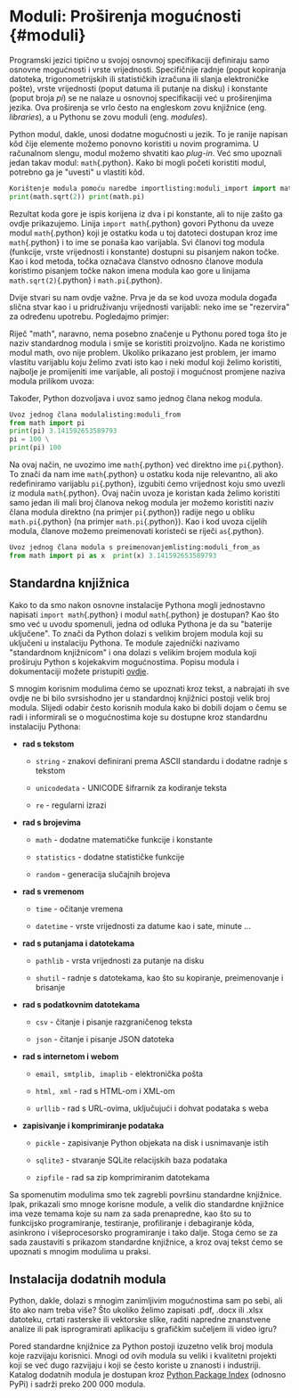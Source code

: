 # Moduli: Proširenja mogućnosti {#moduli}

Programski jezici tipično u svojoj osnovnoj specifikaciji definiraju
samo osnovne mogućnosti i vrste vrijednosti. Specifičnije radnje (poput
kopiranja datoteka, trigonometrijskih ili statističkih izračuna ili
slanja elektroničke pošte), vrste vrijednosti (poput datuma ili putanje
na disku) i konstante (poput broja $pi$) se ne nalaze u osnovnoj
specifikaciji već u proširenjima jezika. Ova proširenja se vrlo često na
engleskom zovu knjižnice (eng. *libraries*), a u Pythonu se zovu moduli
(eng. *modules*).

Python modul, dakle, unosi dodatne mogućnosti u jezik. To je ranije
napisan kôd čije elemente možemo ponovno koristiti u novim programima. U
računalnom slengu, modul možemo shvatiti kao *plug-in*. Već smo upoznali
jedan takav modul: `math`{.python}. Kako bi mogli početi koristiti
modul, potrebno ga je \"uvesti\" u vlastiti kôd.

``` python
Korištenje modula pomoću naredbe importlisting:moduli_import import math
print(math.sqrt(2)) print(math.pi)
```

Rezultat koda gore je ispis korijena iz dva i pi konstante, ali to nije
zašto ga ovdje prikazujemo. Linija `import math`{.python} govori Pythonu
da uveze modul `math`{.python} koji je ostatku koda u toj datoteci
dostupan kroz ime `math`{.python} i to ime se ponaša kao varijabla. Svi
članovi tog modula (funkcije, vrste vrijednosti i konstante) dostupni su
pisanjem nakon točke. Kao i kod metoda, točka označava članstvo odnosno
članove modula koristimo pisanjem točke nakon imena modula kao gore u
linijama `math.sqrt(2)`{.python} i `math.pi`{.python}.

Dvije stvari su nam ovdje važne. Prva je da se kod uvoza modula događa
slična stvar kao i u pridruživanju vrijednosti varijabli: neko ime se
\"rezervira\" za određenu upotrebu. Pogledajmo primjer:

Riječ \"math\", naravno, nema posebno značenje u Pythonu pored toga što
je naziv standardnog modula i smije se koristiti proizvoljno. Kada ne
koristimo modul math, ovo nije problem. Ukoliko prikazano jest problem,
jer imamo vlastitu varijablu koju želimo zvati isto kao i neki modul
koji želimo koristiti, najbolje je promijeniti ime varijable, ali
postoji i mogućnost promjene naziva modula prilikom uvoza:

Također, Python dozvoljava i uvoz samo jednog člana nekog modula.

``` python
Uvoz jednog člana modulalisting:moduli_from
from math import pi
print(pi) 3.141592653589793 
pi = 100 \
print(pi) 100
```

Na ovaj način, ne uvozimo ime `math`{.python} već direktno ime
`pi`{.python}. To znači da nam ime `math`{.python} u ostatku koda nije
relevantno, ali ako redefiniramo varijablu `pi`{.python}, izgubiti ćemo
vrijednost koju smo uvezli iz modula `math`{.python}. Ovaj način uvoza
je koristan kada želimo koristiti samo jedan ili mali broj članova nekog
modula jer možemo koristiti naziv člana modula direktno (na primjer
`pi`{.python}) radije nego u obliku `math.pi`{.python} (na primjer
`math.pi`{.python}). Kao i kod uvoza cijelih modula, članove možemo
preimenovati koristeći se riječi `as`{.python}.

``` python
Uvoz jednog člana modula s preimenovanjemlisting:moduli_from_as 
from math import pi as x  print(x) 3.141592653589793
```

## Standardna knjižnica

Kako to da smo nakon osnovne instalacije Pythona mogli jednostavno
napisati `import math`{.python} i modul `math`{.python} je dostupan? Kao
što smo već u uvodu spomenuli, jedna od odluka Pythona je da su
"baterije uključene". To znači da Python dolazi s velikim brojem modula
koji su uključeni u instalaciju Pythona. Te module zajednički nazivamo
"standardnom knjižnicom" i ona dolazi s velikim brojem modula koji
proširuju Python s kojekakvim mogućnostima. Popisu modula i
dokumentaciji možete pristupiti
[ovdje](https://docs.python.org/3/library/index.html).

S mnogim korisnim modulima ćemo se upoznati kroz tekst, a nabrajati ih
sve ovdje ne bi bilo svrsishodno jer u standardnoj knjižnici postoji
velik broj modula. Slijedi odabir često korisnih modula kako bi dobili
dojam o čemu se radi i informirali se o mogućnostima koje su dostupne
kroz standardnu instalaciju Pythona:

-   **rad s tekstom**

    -   `string` - znakovi definirani prema ASCII standardu i
        dodatne radnje s tekstom

    -   `unicodedata` - UNICODE šifrarnik za kodiranje teksta

    -   `re` - regularni izrazi

-   **rad s brojevima**

    -   `math` - dodatne matematičke funkcije i konstante

    -   `statistics` - dodatne statističke funkcije

    -   `random` - generacija slučajnih brojeva

-   **rad s vremenom**

    -   `time` - očitanje vremena

    -   `datetime` - vrste vrijednosti za datume kao i sate,
        minute \...

-   **rad s putanjama i datotekama**

    -   `pathlib` - vrsta vrijednosti za putanje na disku

    -   `shutil` - radnje s datotekama, kao što su kopiranje,
        preimenovanje i brisanje

-   **rad s podatkovnim datotekama**

    -   `csv` - čitanje i pisanje razgraničenog teksta

    -   `json` - čitanje i pisanje JSON datoteka

-   **rad s internetom i webom**

    -   `email, smtplib, imaplib` - elektronička pošta

    -   `html, xml` - rad s HTML-om i XML-om

    -   `urllib` - rad s URL-ovima, uključujući i dohvat
        podataka s weba

-   **zapisivanje i komprimiranje podataka**

    -   `pickle` - zapisivanje Python objekata na disk i
        usnimavanje istih

    -   `sqlite3` - stvaranje SQLite relacijskih baza podataka

    -   `zipfile` - rad sa zip komprimiranim datotekama

Sa spomenutim modulima smo tek zagrebli površinu standardne knjižnice.
Ipak, prikazali smo mnoge korisne module, a velik dio standardne
knjižnice ima veze temama koje su nam za sada prenapredne, kao što su to
funkcijsko programiranje, testiranje, profiliranje i debagiranje kôda,
asinkrono i višeprocesorsko programiranje i tako dalje. Stoga ćemo se za
sada zaustaviti s prikazom standardne knjižnice, a kroz ovaj tekst ćemo
se upoznati s mnogim modulima u praksi.

## Instalacija dodatnih modula

Python, dakle, dolazi s mnogim zanimljivim mogućnostima sam po sebi, ali
što ako nam treba više? Što ukoliko želimo zapisati .pdf, .docx ili
.xlsx datoteku, crtati rasterske ili vektorske slike, raditi napredne
znanstvene analize ili pak isprogramirati aplikaciju s grafičkim
sučeljem ili video igru?

Pored standardne knjižnice za Python postoji izuzetno velik broj modula
koje razvijaju korisnici. Mnogi od ovih modula su veliki i kvalitetni
projekti koji se već dugo razvijaju i koji se često koriste u znanosti i
industriji. Katalog dodatnih modula je dostupan kroz [Python Package
Index](https://pypi.org/) (odnosno PyPi) i sadrži preko 200 000 modula.

